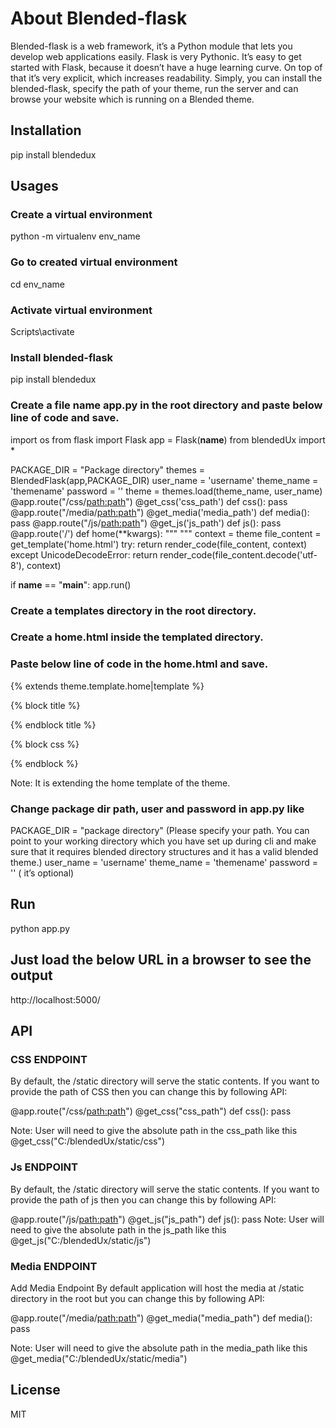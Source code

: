 # About Blended-flask
Blended-flask is a web framework, it’s a Python module that lets you develop web applications easily. Flask is very Pythonic. It’s easy to get started with Flask, because it doesn’t have a huge learning curve. On top of that it’s very explicit, which increases readability.
Simply, you can install the blended-flask, specify the path of your theme, run the server and can browse your website which is running on a Blended theme.

## Installation

pip install blendedux

## Usages
### Create a virtual environment 

python -m virtualenv env_name

### Go to created virtual environment 

cd env_name

### Activate virtual environment 

Scripts\activate

### Install blended-flask 

pip install blendedux

### Create a file name **app.py** in the root directory and paste below line of code and save.


import os
from flask import Flask
app = Flask(__name__)
from blendedUx import *

PACKAGE_DIR = "Package directory"
themes = BlendedFlask(app,PACKAGE_DIR)
user_name = 'username'
theme_name = 'themename'
password = ''
theme = themes.load(theme_name, user_name)
@app.route("/css/<path:path>") 
@get_css('css_path')
def css():
   pass
@app.route("/media/<path:path>")
@get_media('media_path')
def media():
    pass
@app.route("/js/<path:path>")
@get_js('js_path')
def js():
    pass
@app.route('/')
def home(**kwargs):
    """
    """
    context = theme
    file_content = get_template('home.html')
    try:
        return render_code(file_content, context)
    except UnicodeDecodeError:
        return render_code(file_content.decode('utf-8'), context)

if __name__ == "__main__":
    app.run()


### Create a **templates** directory in the root directory.

### Create a **home.html** inside the templated directory.

### Paste below line of code in the home.html and save.


{% extends theme.template.home|template %} 

{% block title %}
<title>My Blended Site </title> 
{% endblock title %} 

{% block css %}
<link rel="stylesheet" href="{{css(theme)}}">

{% endblock %}

Note: It is extending the home template of the theme.

### Change package dir path, user and password in app.py like

PACKAGE_DIR = "package directory" (Please specify your path. You can point to your working directory which you have set up during cli and make sure that it requires blended directory structures and it has a valid blended theme.)
user_name = 'username' 
theme_name = 'themename' 
password = '' ( it’s optional)

## Run
python app.py
## Just load the below URL in a browser to see the output
http://localhost:5000/

## API

### CSS ENDPOINT
By default, the /static directory will serve the static contents. If you want to provide the path of CSS then you can change this by following API:

  @app.route("/css/<path:path>")
  @get_css("css_path") 
  def css(): 
    pass

Note: User will need to give the absolute path in the css_path like this @get_css("C:/blendedUx/static/css")

### Js ENDPOINT
By default, the /static directory will serve the static contents. If you want to provide the path of js then you can change this by following API:

  @app.route("/js/<path:path>")
  @get_js("js_path") 
  def js(): 
    pass
Note: User will need to give the absolute path in the js_path like this @get_js("C:/blendedUx/static/js")    

### Media ENDPOINT

Add Media Endpoint
By default application will host the media at /static directory in the root but you can change this by following API:

  @app.route("/media/<path:path>")
  @get_media("media_path") 
  def media(): 
     pass

Note: User will need to give the absolute path in the media_path like this @get_media("C:/blendedUx/static/media") 

## License
MIT